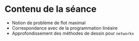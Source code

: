 # Contenu de la séance

- Notion de problème de flot maximal
- Correspondance avec de la programmation linéaire
- Approfondissement des méthodes de dessin pour `networkx`
